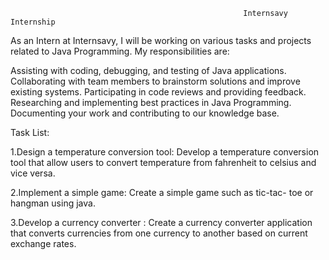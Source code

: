                                                         Internsavy Internship 

As an Intern at Internsavy, I will be working  on various tasks and projects related to Java Programming. My responsibilities are:

Assisting with coding, debugging, and testing of Java applications.
Collaborating with team members to brainstorm solutions and improve existing systems.
Participating in code reviews and providing feedback.
Researching and implementing best practices in Java Programming.
Documenting your work and contributing to our knowledge base.

Task List:

1.Design a temperature conversion tool:                Develop a temperature conversion tool
                                                       that allow users to convert temperature
                                                       from fahrenheit to celsius and vice
                                                       versa.
                                                       
2.Implement a simple game:                             Create a simple game such as tic-tac-
                                                       toe or hangman using java.
                                                       
3.Develop a currency converter :                       Create a currency converter application
                                                       that converts currencies from one
                                                       currency to another based on current
                                                       exchange rates.
